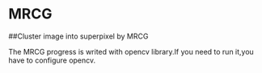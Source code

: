 # MRCG
##Cluster image into superpixel by MRCG

The MRCG progress is writed with opencv library.If you need to run it,you have to configure opencv.
